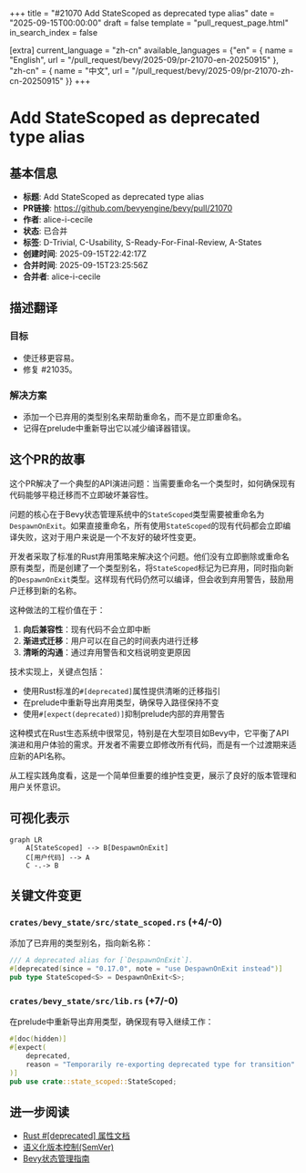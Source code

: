 +++
title = "#21070 Add StateScoped as deprecated type alias"
date = "2025-09-15T00:00:00"
draft = false
template = "pull_request_page.html"
in_search_index = false

[extra]
current_language = "zh-cn"
available_languages = {"en" = { name = "English", url = "/pull_request/bevy/2025-09/pr-21070-en-20250915" }, "zh-cn" = { name = "中文", url = "/pull_request/bevy/2025-09/pr-21070-zh-cn-20250915" }}
+++

# Add StateScoped as deprecated type alias

## 基本信息
- **标题**: Add StateScoped as deprecated type alias
- **PR链接**: https://github.com/bevyengine/bevy/pull/21070
- **作者**: alice-i-cecile
- **状态**: 已合并
- **标签**: D-Trivial, C-Usability, S-Ready-For-Final-Review, A-States
- **创建时间**: 2025-09-15T22:42:17Z
- **合并时间**: 2025-09-15T23:25:56Z
- **合并者**: alice-i-cecile

## 描述翻译

### 目标
- 使迁移更容易。
- 修复 #21035。

### 解决方案
- 添加一个已弃用的类型别名来帮助重命名，而不是立即重命名。
- 记得在prelude中重新导出它以减少编译器错误。

## 这个PR的故事

这个PR解决了一个典型的API演进问题：当需要重命名一个类型时，如何确保现有代码能够平稳迁移而不立即破坏兼容性。

问题的核心在于Bevy状态管理系统中的`StateScoped`类型需要被重命名为`DespawnOnExit`。如果直接重命名，所有使用`StateScoped`的现有代码都会立即编译失败，这对于用户来说是一个不友好的破坏性变更。

开发者采取了标准的Rust弃用策略来解决这个问题。他们没有立即删除或重命名原有类型，而是创建了一个类型别名，将`StateScoped`标记为已弃用，同时指向新的`DespawnOnExit`类型。这样现有代码仍然可以编译，但会收到弃用警告，鼓励用户迁移到新的名称。

这种做法的工程价值在于：
1. **向后兼容性**：现有代码不会立即中断
2. **渐进式迁移**：用户可以在自己的时间表内进行迁移
3. **清晰的沟通**：通过弃用警告和文档说明变更原因

技术实现上，关键点包括：
- 使用Rust标准的`#[deprecated]`属性提供清晰的迁移指引
- 在prelude中重新导出弃用类型，确保导入路径保持不变
- 使用`#[expect(deprecated)]`抑制prelude内部的弃用警告

这种模式在Rust生态系统中很常见，特别是在大型项目如Bevy中，它平衡了API演进和用户体验的需求。开发者不需要立即修改所有代码，而是有一个过渡期来适应新的API名称。

从工程实践角度看，这是一个简单但重要的维护性变更，展示了良好的版本管理和用户关怀意识。

## 可视化表示

```mermaid
graph LR
    A[StateScoped] --> B[DespawnOnExit]
    C[用户代码] --> A
    C -.-> B
```

## 关键文件变更

### `crates/bevy_state/src/state_scoped.rs` (+4/-0)
添加了已弃用的类型别名，指向新名称：

```rust
/// A deprecated alias for [`DespawnOnExit`].
#[deprecated(since = "0.17.0", note = "use DespawnOnExit instead")]
pub type StateScoped<S> = DespawnOnExit<S>;
```

### `crates/bevy_state/src/lib.rs` (+7/-0)
在prelude中重新导出弃用类型，确保现有导入继续工作：

```rust
#[doc(hidden)]
#[expect(
    deprecated,
    reason = "Temporarily re-exporting deprecated type for transition"
)]
pub use crate::state_scoped::StateScoped;
```

## 进一步阅读

- [Rust #[deprecated] 属性文档](https://doc.rust-lang.org/reference/attributes/diagnostics.html#the-deprecated-attribute)
- [语义化版本控制(SemVer)](https://semver.org/)
- [Bevy状态管理指南](https://bevyengine.org/learn/books/state-management/)